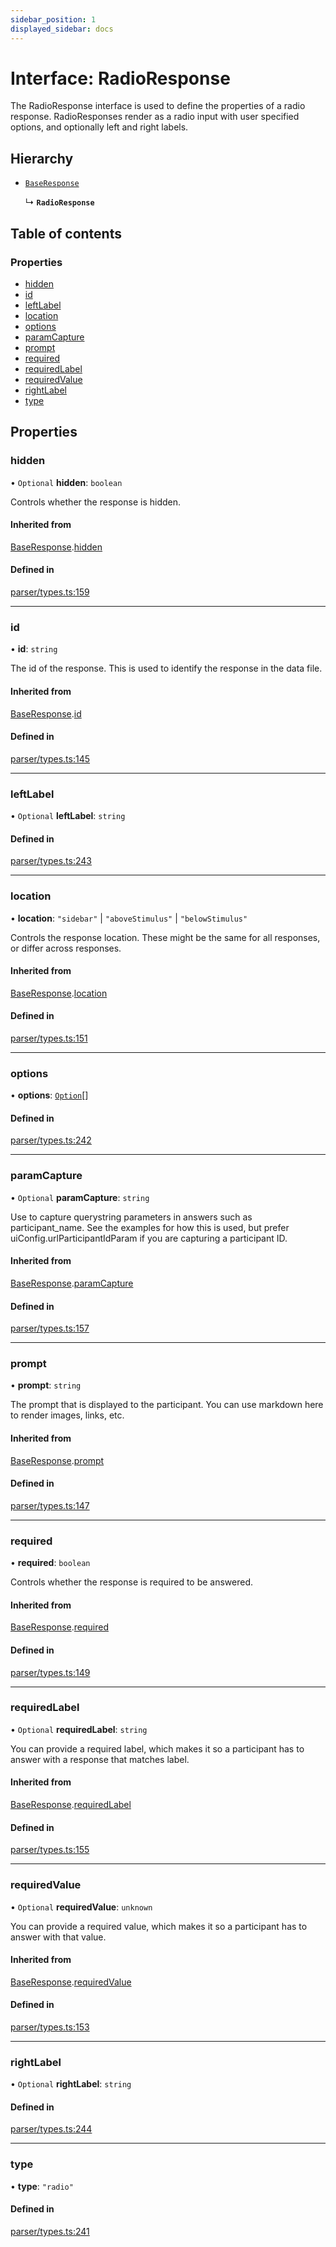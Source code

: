 ```yaml
---
sidebar_position: 1
displayed_sidebar: docs
---
```


# Interface: RadioResponse

The RadioResponse interface is used to define the properties of a radio response.
RadioResponses render as a radio input with user specified options, and optionally left and right labels.

## Hierarchy

- [`BaseResponse`](BaseResponse.md)

  ↳ **`RadioResponse`**

## Table of contents

### Properties

- [hidden](RadioResponse.md#hidden)
- [id](RadioResponse.md#id)
- [leftLabel](RadioResponse.md#leftlabel)
- [location](RadioResponse.md#location)
- [options](RadioResponse.md#options)
- [paramCapture](RadioResponse.md#paramcapture)
- [prompt](RadioResponse.md#prompt)
- [required](RadioResponse.md#required)
- [requiredLabel](RadioResponse.md#requiredlabel)
- [requiredValue](RadioResponse.md#requiredvalue)
- [rightLabel](RadioResponse.md#rightlabel)
- [type](RadioResponse.md#type)

## Properties

### hidden

• `Optional` **hidden**: `boolean`

Controls whether the response is hidden.

#### Inherited from

[BaseResponse](BaseResponse.md).[hidden](BaseResponse.md#hidden)

#### Defined in

[parser/types.ts:159](https://github.com/revisit-studies/study/blob/cb2c5ee/src/parser/types.ts#L159)

___

### id

• **id**: `string`

The id of the response. This is used to identify the response in the data file.

#### Inherited from

[BaseResponse](BaseResponse.md).[id](BaseResponse.md#id)

#### Defined in

[parser/types.ts:145](https://github.com/revisit-studies/study/blob/cb2c5ee/src/parser/types.ts#L145)

___

### leftLabel

• `Optional` **leftLabel**: `string`

#### Defined in

[parser/types.ts:243](https://github.com/revisit-studies/study/blob/cb2c5ee/src/parser/types.ts#L243)

___

### location

• **location**: ``"sidebar"`` \| ``"aboveStimulus"`` \| ``"belowStimulus"``

Controls the response location. These might be the same for all responses, or differ across responses.

#### Inherited from

[BaseResponse](BaseResponse.md).[location](BaseResponse.md#location)

#### Defined in

[parser/types.ts:151](https://github.com/revisit-studies/study/blob/cb2c5ee/src/parser/types.ts#L151)

___

### options

• **options**: [`Option`](Option.md)[]

#### Defined in

[parser/types.ts:242](https://github.com/revisit-studies/study/blob/cb2c5ee/src/parser/types.ts#L242)

___

### paramCapture

• `Optional` **paramCapture**: `string`

Use to capture querystring parameters in answers such as participant_name. See the examples for how this is used, but prefer uiConfig.urlParticipantIdParam if you are capturing a participant ID.

#### Inherited from

[BaseResponse](BaseResponse.md).[paramCapture](BaseResponse.md#paramcapture)

#### Defined in

[parser/types.ts:157](https://github.com/revisit-studies/study/blob/cb2c5ee/src/parser/types.ts#L157)

___

### prompt

• **prompt**: `string`

The prompt that is displayed to the participant. You can use markdown here to render images, links, etc.

#### Inherited from

[BaseResponse](BaseResponse.md).[prompt](BaseResponse.md#prompt)

#### Defined in

[parser/types.ts:147](https://github.com/revisit-studies/study/blob/cb2c5ee/src/parser/types.ts#L147)

___

### required

• **required**: `boolean`

Controls whether the response is required to be answered.

#### Inherited from

[BaseResponse](BaseResponse.md).[required](BaseResponse.md#required)

#### Defined in

[parser/types.ts:149](https://github.com/revisit-studies/study/blob/cb2c5ee/src/parser/types.ts#L149)

___

### requiredLabel

• `Optional` **requiredLabel**: `string`

You can provide a required label, which makes it so a participant has to answer with a response that matches label.

#### Inherited from

[BaseResponse](BaseResponse.md).[requiredLabel](BaseResponse.md#requiredlabel)

#### Defined in

[parser/types.ts:155](https://github.com/revisit-studies/study/blob/cb2c5ee/src/parser/types.ts#L155)

___

### requiredValue

• `Optional` **requiredValue**: `unknown`

You can provide a required value, which makes it so a participant has to answer with that value.

#### Inherited from

[BaseResponse](BaseResponse.md).[requiredValue](BaseResponse.md#requiredvalue)

#### Defined in

[parser/types.ts:153](https://github.com/revisit-studies/study/blob/cb2c5ee/src/parser/types.ts#L153)

___

### rightLabel

• `Optional` **rightLabel**: `string`

#### Defined in

[parser/types.ts:244](https://github.com/revisit-studies/study/blob/cb2c5ee/src/parser/types.ts#L244)

___

### type

• **type**: ``"radio"``

#### Defined in

[parser/types.ts:241](https://github.com/revisit-studies/study/blob/cb2c5ee/src/parser/types.ts#L241)

